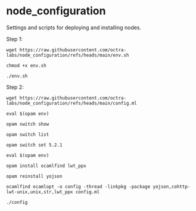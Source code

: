# node_configuration
Settings and scripts for deploying and installing nodes.

Step 1:

```wget https://raw.githubusercontent.com/octra-labs/node_configuration/refs/heads/main/env.sh```

```chmod +x env.sh```

```./env.sh```

Step 2:

```wget https://raw.githubusercontent.com/octra-labs/node_configuration/refs/heads/main/config.ml```

```eval $(opam env)```

```opam switch show```

```opam switch list```

```opam switch set 5.2.1```

```eval $(opam env)```

```opam install ocamlfind lwt_ppx```

```opam reinstall yojson```

```ocamlfind ocamlopt -o config -thread -linkpkg -package yojson,cohttp-lwt-unix,unix,str,lwt_ppx config.ml```

```./config```
